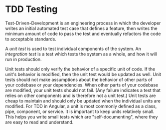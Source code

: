 # TDD Testing

Test-Driven-Development is an engineering process in which the developer writes an initial automated test case that defines a feature, then writes the minimum amount of code to pass the test and eventually refactors the code to acceptable standards.

A _unit test_ is used to test individual components of the system. An _integration test_ is a test which tests the system as a whole, and how it will run in production.

Unit tests should only verify the behavior of a specific unit of code. If the unit's behavior is modified, then the unit test would be updated as well. Unit tests should not make assumptions about the behavior of other parts of your codebase or your dependencies. When other parts of your codebase are modified, your unit tests should not fail. \(Any failure indicates a test that relies on other components and is therefore not a unit test.\) Unit tests are cheap to maintain and should only be updated when the individual units are modified. For TDD in Angular, a unit is most commonly defined as a class, pipe, component, or service. It is important to keep units relatively small. This helps you write small tests which are "self-documenting", where they are easy to read and understand.


